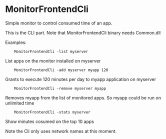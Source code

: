 # MonitorFrontendCli

Simple monitor to control consumed time of an app.

This is the CLI part. Note that MonitorFrontendCli binary needs Common.dll

Examples:

        MonitorFrontendCli -list myserver

List apps on the monitor installed on myserver

        MonitorFrontendCli -add myserver myapp 120

Grants to execute 120 minutes per day to myapp application on myserver
  
        MonitorFrontendCli -remove myserver myapp

Removes myapp from the list of monitored apps. So myapp could be run on unlimited time
  

        MonitorFrontendCli -stats myserver

Show minutes cosumed on the top 10 apps
  
  
Note the Cli only uses network names at this moment.
